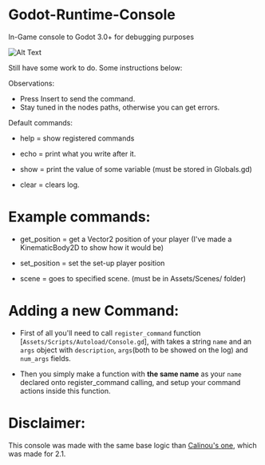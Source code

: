 # Godot-Runtime-Console
In-Game console to Godot 3.0+ for debugging purposes

![Alt Text](https://i.imgur.com/Xk81Z67.png)

Still have some work to do. Some instructions below:

Observations:
- Press Insert to send the command.
- Stay tuned in the nodes paths, otherwise you can get errors.

Default commands:

- help = show registered commands

- echo <string> = print what you write after it.
  
- show <variable> = print the value of some variable (must be stored in Globals.gd)
  
- clear = clears log.

# Example commands:

- get_position = get a Vector2 position of your player (I've made a KinematicBody2D to show how it would be)

- set_position <Vector2 X Y> = set the set-up player position 

- scene <name> = goes to specified scene. (must be in Assets/Scenes/ folder)
  
# Adding a new Command:
  - First of all you'll need to call `register_command` function [`Assets/Scripts/Autoload/Console.gd`], with takes a string `name` and an `args` object with `description`, `args`(both to be showed on the log) and `num_args` fields.
  
  - Then you simply make a function with **the same name** as your `name` declared onto register_command calling, and setup your command actions inside this function.

# Disclaimer:
This console was made with the same base logic than [Calinou's one](https://github.com/Calinou/godot-console), which was made for 2.1.
